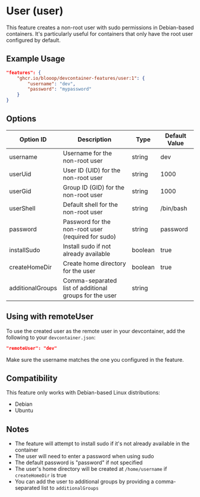 # User (user)

This feature creates a non-root user with sudo permissions in Debian-based containers. It's particularly useful for containers that only have the root user configured by default.

## Example Usage

```json
"features": {
    "ghcr.io/blooop/devcontainer-features/user:1": {
        "username": "dev",
        "password": "mypassword"
    }
}
```

## Options

| Option ID | Description | Type | Default Value |
|-----|-----|-----|-----|
| username | Username for the non-root user | string | dev |
| userUid | User ID (UID) for the non-root user | string | 1000 |
| userGid | Group ID (GID) for the non-root user | string | 1000 |
| userShell | Default shell for the non-root user | string | /bin/bash |
| password | Password for the non-root user (required for sudo) | string | password |
| installSudo | Install sudo if not already available | boolean | true |
| createHomeDir | Create home directory for the user | boolean | true |
| additionalGroups | Comma-separated list of additional groups for the user | string | |

## Using with remoteUser

To use the created user as the remote user in your devcontainer, add the following to your `devcontainer.json`:

```json
"remoteUser": "dev"
```

Make sure the username matches the one you configured in the feature.

## Compatibility

This feature only works with Debian-based Linux distributions:
- Debian
- Ubuntu

## Notes

- The feature will attempt to install sudo if it's not already available in the container
- The user will need to enter a password when using sudo
- The default password is "password" if not specified
- The user's home directory will be created at `/home/username` if `createHomeDir` is true
- You can add the user to additional groups by providing a comma-separated list to `additionalGroups`
